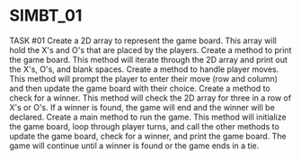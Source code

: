 # SIMBT_01
TASK #01
Create a 2D array to represent the game board. This array will hold the X's
and O's that are placed by the players.
Create a method to print the game board. This method will iterate through
the 2D array and print out the X's, O's, and blank spaces.
Create a method to handle player moves. This method will prompt the player
to enter their move (row and column) and then update the game board with
their choice.
Create a method to check for a winner. This method will check the 2D array
for three in a row of X's or O's. If a winner is found, the game will end and the
winner will be declared.
Create a main method to run the game. This method will initialize the game
board, loop through player turns, and call the other methods to update the
game board, check for a winner, and print the game board. The game will
continue until a winner is found or the game ends in a tie.
